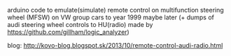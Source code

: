 arduino code to emulate(simulate) remote control on multifunction steering wheel (MFSW) on VW group cars to year 1999 maybe later 
(+ dumps of audi steering wheel controls to HU(radio) made by https://github.com/gillham/logic_analyzer)

blog: http://kovo-blog.blogspot.sk/2013/10/remote-control-audi-radio.html

